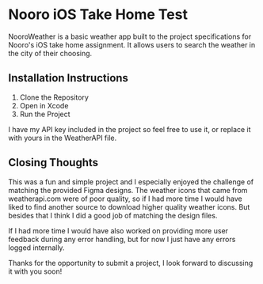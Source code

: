 # Nooro iOS Take Home Test
NooroWeather is a basic weather app built to the project specifications for Nooro's iOS take home assignment. It allows users to search the weather in the city of their choosing. 

## Installation Instructions
1. Clone the Repository
2. Open in Xcode
3. Run the Project

I have my API key included in the project so feel free to use it, or replace it with yours in the WeatherAPI file. 

## Closing Thoughts
This was a fun and simple project and I especially enjoyed the challenge of matching the provided Figma designs. The weather icons that came from weatherapi.com were of poor quality, so if I had more time I would have liked to find another source to download higher quality weather icons. But besides that I think I did a good job of matching the design files. 

If I had more time I would have also worked on providing more user feedback during any error handling, but for now I just have any errors logged internally. 

Thanks for the opportunity to submit a project, I look forward to discussing it with you soon!
